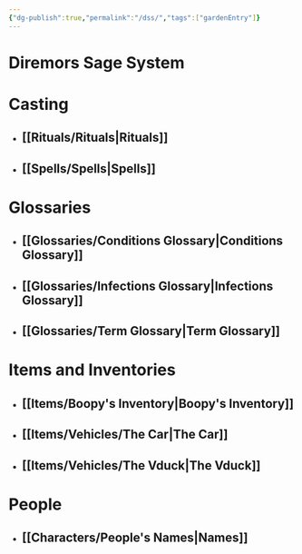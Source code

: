 ```yaml
---
{"dg-publish":true,"permalink":"/dss/","tags":["gardenEntry"]}
---
```


# Diremors Sage System

# Casting

- ## [[Rituals/Rituals\|Rituals]]
- ## [[Spells/Spells\|Spells]]
# Glossaries
- ## [[Glossaries/Conditions Glossary\|Conditions Glossary]]
- ## [[Glossaries/Infections Glossary\|Infections Glossary]]
- ## [[Glossaries/Term Glossary\|Term Glossary]]
# Items and Inventories
- ## [[Items/Boopy's Inventory\|Boopy's Inventory]]
- ## [[Items/Vehicles/The Car\|The Car]]
- ## [[Items/Vehicles/The Vduck\|The Vduck]]
# People
- ## [[Characters/People's Names\|Names]]